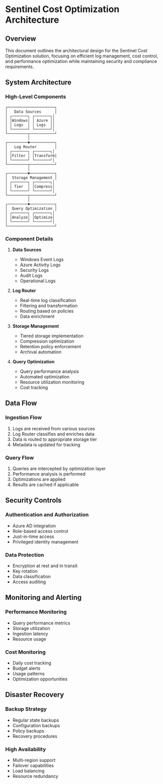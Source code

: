 # Sentinel Cost Optimization Architecture

## Overview

This document outlines the architectural design for the Sentinel Cost Optimization solution, focusing on efficient log management, cost control, and performance optimization while maintaining security and compliance requirements.

## System Architecture

### High-Level Components

```ascii
┌─────────────────────┐
│   Data Sources      │
│ ┌───────┐ ┌───────┐│
│ │Windows│ │ Azure ││
│ │ Logs  │ │ Logs  ││
│ └───────┘ └───────┘│
└─────────┬───────────┘
          │
┌─────────▼───────────┐
│   Log Router        │
│ ┌───────┐ ┌───────┐│
│ │Filter │ │Transform│
│ └───────┘ └───────┘│
└─────────┬───────────┘
          │
┌─────────▼───────────┐
│  Storage Management │
│ ┌───────┐ ┌───────┐│
│ │ Tier  │ │Compress│
│ └───────┘ └───────┘│
└─────────┬───────────┘
          │
┌─────────▼───────────┐
│  Query Optimization │
│ ┌───────┐ ┌───────┐│
│ │Analyze│ │Optimize│
│ └───────┘ └───────┘│
└─────────────────────┘
```

### Component Details

1. **Data Sources**
   - Windows Event Logs
   - Azure Activity Logs
   - Security Logs
   - Audit Logs
   - Operational Logs

2. **Log Router**
   - Real-time log classification
   - Filtering and transformation
   - Routing based on policies
   - Data enrichment

3. **Storage Management**
   - Tiered storage implementation
   - Compression optimization
   - Retention policy enforcement
   - Archival automation

4. **Query Optimization**
   - Query performance analysis
   - Automated optimization
   - Resource utilization monitoring
   - Cost tracking

## Data Flow

### Ingestion Flow

1. Logs are received from various sources
2. Log Router classifies and enriches data
3. Data is routed to appropriate storage tier
4. Metadata is updated for tracking

### Query Flow

1. Queries are intercepted by optimization layer
2. Performance analysis is performed
3. Optimizations are applied
4. Results are cached if applicable

## Security Controls

### Authentication and Authorization

- Azure AD integration
- Role-based access control
- Just-in-time access
- Privileged identity management

### Data Protection

- Encryption at rest and in transit
- Key rotation
- Data classification
- Access auditing

## Monitoring and Alerting

### Performance Monitoring

- Query performance metrics
- Storage utilization
- Ingestion latency
- Resource usage

### Cost Monitoring

- Daily cost tracking
- Budget alerts
- Usage patterns
- Optimization opportunities

## Disaster Recovery

### Backup Strategy

- Regular state backups
- Configuration backups
- Policy backups
- Recovery procedures

### High Availability

- Multi-region support
- Failover capabilities
- Load balancing
- Resource redundancy